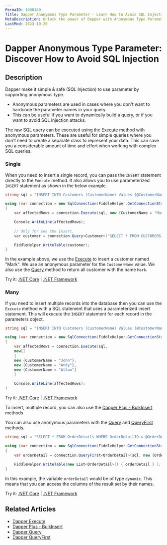 ```yaml
---
PermaID: 1000169
Title: Dapper Anonymous Type Parameter - Learn How to Avoid SQL Injection
MetaDescription: Unlock the power of Dapper with Anonymous Type Parameter to avoid SQL Injection. Learn how to easily pass your parameter without worrying about user input.
LastMod: 2023-10-20
---
```


# Dapper Anonymous Type Parameter: Discover How to Avoid SQL Injection

## Description

Dapper make it simple & safe (SQL Injection) to use parameter by supporting anonymous type. 

 - Anonymous parameters are used in cases where you don't want to hardcode the parameter names in your query. 
 - This can be useful if you want to dynamically build a query, or if you want to avoid SQL injection attacks. 

The raw SQL query can be executed using the [Execute](/execute) method with anonymous parameters. These are useful for simple queries where you don't need to create a separate class to represent your data. This can save you a considerable amount of time and effort when working with complex SQL queries.

### Single

When you need to insert a single record, you can pass the `INSERT` statement directly to the `Execute` method. It also allows you to use parameterized `INSERT` statement as shown in the below example.

```csharp
string sql = "INSERT INTO Customers (CustomerName) Values (@CustomerName);";

using (var connection = new SqlConnection(FiddleHelper.GetConnectionStringSqlServerW3Schools()))
{
	var affectedRows = connection.Execute(sql, new {CustomerName = "Mark"});

	Console.WriteLine(affectedRows);
	
	// Only for see the Insert.
	var customer = connection.Query<Customer>("SELECT * FROM CUSTOMERS WHERE CustomerName = 'Mark'").ToList();

	FiddleHelper.WriteTable(customer);
}
```

In the example above, we use the [Execute](/execute) to insert a customer named "Mark". We use an anonymous parameter for the `CustomerName` value. We also use the [Query](/query) method to return all customer with the name `Mark`.

Try it: [.NET Core](https://dotnetfiddle.net/wNl0G3) | [.NET Framework](https://dotnetfiddle.net/Z1iRIQ)

### Many

If you need to insert multiple records into the database then you can use the `Execute` method with a SQL statement that uses a parameterized insert statement. This will execute the `INSERT` statement for each record in the parameters object. 


```csharp
string sql = "INSERT INTO Customers (CustomerName) Values (@CustomerName);";

using (var connection = new SqlConnection(FiddleHelper.GetConnectionStringSqlServerW3Schools()))
{			
	var affectedRows = connection.Execute(sql,
	new[]
	{
	new {CustomerName = "John"},
	new {CustomerName = "Andy"},
	new {CustomerName = "Allan"}
	}
	
	Console.WriteLine(affectedRows);
)
```

Try it: [.NET Core](https://dotnetfiddle.net/df2ZDH) | [.NET Framework](https://dotnetfiddle.net/fvRKsY)

To insert, multiple record, you can also use the [Dapper Plus - BulkInsert](https://dappertutorial.net/bulk-insert) methods

You can also use anonymous parameters with the [Query](/query) and [QueryFirst](/queryfirst) methods. 

```csharp
string sql = "SELECT * FROM OrderDetails WHERE OrderDetailID = @OrderDetailID;";

using (var connection = new SqlConnection(FiddleHelper.GetConnectionStringSqlServerW3Schools()))
{
	var orderDetail = connection.QueryFirst<OrderDetail>(sql, new {OrderDetailID = 10});
	
	FiddleHelper.WriteTable(new List<OrderDetail>() { orderDetail } );
}
```

In this example, the variable `orderDetail` would be of type `dynamic`. This means that you can access the columns of the result set by their names.

Try it: [.NET Core](https://dotnetfiddle.net/5GFAdJ) | [.NET Framework](https://dotnetfiddle.net/1K2DU4)

## Related Articles

- [Dapper Execute](/execute)
- [Dapper Plus - BulkInsert](https://dappertutorial.net/bulk-insert)
- [Dapper Query](/query)
- [Dapper QueryFirst](/queryfirst)